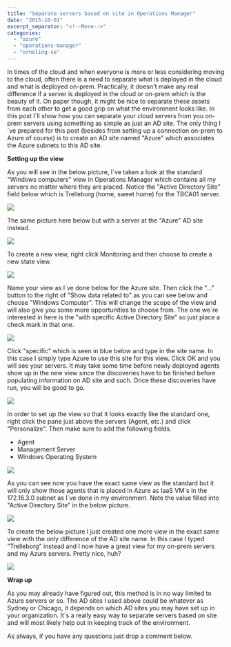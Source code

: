 ```yaml
---
title: "Separate servers based on site in Operations Manager"
date: "2015-10-01"
excerpt_separator: "<!--More-->"
categories: 
  - "azure"
  - "operations-manager"
  - "orneling-se"
---
```


In times of the cloud and when everyone is more or less considering moving to the cloud, often there is a need to separate what is deployed in the cloud and what is deployed on-prem. Practically, it doesn't make any real difference if a server is deployed in the cloud or on-prem which is the beauty of it. On paper though, it might be nice to separate these assets from each other to get a good grip on what the environment looks like. In this post I´ll show how you can separate your cloud servers from you on-prem servers using something as simple as just an AD site. The only thing I´ve prepared for this post (besides from setting up a connection on-prem to Azure of course) is to create an AD site named "Azure" which associates the Azure subnets to this AD site.
<!--More-->
**Setting up the view**

As you will see in the below picture, I´ve taken a look at the standard "Windows computers" view in Operations Manager which contains all my servers no matter where they are placed. Notice the "Active Directory Site" field below which is Trelleborg (home, sweet home) for the TBCA01 server.

![](https://blog.orneling.se/assets/images/2015/10/093015_1143_Separatings1.png)

The same picture here below but with a server at the "Azure" AD site instead.

![](https://blog.orneling.se/assets/images/2015/10/093015_1143_Separatings2.png)

To create a new view, right click Monitoring and then choose to create a new state view.

![](https://blog.orneling.se/assets/images/2015/10/093015_1143_Separatings3.png)

Name your view as I´ve done below for the Azure site. Then click the "…" button to the right of "Show data related to" as you can see below and choose "Windows Computer". This will change the scope of the view and will also give you some more opportunities to choose from. The one we´re interested in here is the "with specific Active Directory Site" so just place a check mark in that one.

![](https://blog.orneling.se/assets/images/2015/10/093015_1143_Separatings4.png)

Click "specific" which is seen in blue below and type in the site name. In this case I simply type Azure to use this site for this view. Click OK and you will see your servers. It may take some time before newly deployed agents show up in the new view since the discoveries have to be finished before populating information on AD site and such. Once these discoveries have run, you will be good to go.

![](https://blog.orneling.se/assets/images/2015/10/093015_1143_Separatings5.png)

In order to set up the view so that it looks exactly like the standard one, right click the pane just above the servers (Agent, etc.) and click "Personalize". Then make sure to add the following fields.

- Agent
- Management Server
- Windows Operating System

![](https://blog.orneling.se/assets/images/2015/10/093015_1143_Separatings6.png)

As you can see now you have the exact same view as the standard but it will only show those agents that is placed in Azure as IaaS VM´s in the 172.16.3.0 subnet as I´ve done in my environment. Note the value filled into "Active Directory Site" in the below picture.

![](https://blog.orneling.se/assets/images/2015/10/093015_1143_Separatings7.png)

To create the below picture I just created one more view in the exact same view with the only difference of the AD site name. In this case I typed "Trelleborg" instead and I now have a great view for my on-prem servers and my Azure servers. Pretty nice, huh?

![](https://blog.orneling.se/assets/images/2015/10/093015_1143_Separatings8.png)

**Wrap up**

As you may already have figured out, this method is in no way limited to Azure servers or so. The AD sites I used above could be whatever as Sydney or Chicago, it depends on which AD sites you may have set up in your organization. It´s a really easy way to separate servers based on site and will most likely help out in keeping track of the environment.

As always, if you have any questions just drop a comment below.
